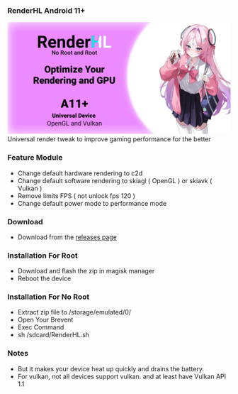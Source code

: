 ### RenderHL Android 11+
![Banner](https://github.com/sanndyrmdhn/RenderHL/blob/main/Banner.png)
Universal render tweak to improve gaming performance for the better

### Feature Module
- Change default hardware rendering to c2d
- Change default software rendering to skiagl ( OpenGL ) or skiavk ( Vulkan )
- Remove limits FPS ( not unlock fps 120 )
- Change default power mode to performance mode

### Download
- Download from the [releases page](https://github.com/sanndyrmdhn/RenderHL/releases/)

### Installation For Root
- Download and flash the zip in magisk manager
- Reboot the device

### Installation For No Root
- Extract zip file to /storage/emulated/0/
- Open Your Brevent
- Exec Command
- sh /sdcard/RenderHL.sh

### Notes
- But it makes your device heat up quickly and drains the battery.
- For vulkan, not all devices support vulkan. and at least have Vulkan API 1.1
